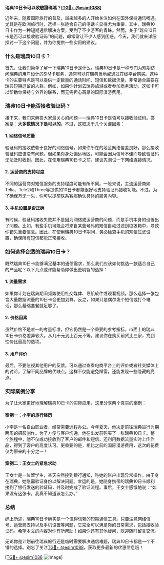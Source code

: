 **瑞典10日卡可以收驗證碼嗎？[[TG💪+ @esim1088](https://t.me/s/esim1088)]**

近年来，随着国际旅行的普及，越来越多的人开始关注如何在国外保持通讯畅通。尤其是在欧洲旅行时，选择一张适合自己的电话卡显得尤为重要。其中，瑞典10日卡作为一种短期通信解决方案，受到了不少游客的青睐。然而，关于“瑞典10日卡是否可以接收验证码”的问题，却常常让不少人感到困惑。今天，我们就来详细探讨一下这个问题，并为你提供一些实用的建议。

### 什么是瑞典10日卡？

首先，让我们简单了解一下瑞典10日卡是什么。瑞典10日卡是一种专门为短期访问瑞典的用户设计的SIM卡服务，通常可以在瑞典当地或通过在线平台购买。这种卡的主要特点是可以提供一定数量的通话时间、短信和数据流量，非常适合需要在瑞典短期逗留的人群。例如，如果你计划去瑞典旅游或者参加商务活动，这张卡可以帮助你保持与外界的联系，而无需担心高昂的国际漫游费用。

### 瑞典10日卡能否接收验证码？

接下来，我们来解答大家最关心的问题——瑞典10日卡是否可以接收验证码。答案是：**大多数情况下是可以的**。不过，这取决于几个关键因素：

#### 1. **网络信号质量**
验证码的接收依赖于良好的网络信号。如果你所在的地区网络覆盖良好，那么接收验证码应该没有问题。但如果你身处偏远地区，可能会因为信号不佳而导致验证码无法及时收到。因此，在使用瑞典10日卡之前，建议先测试一下网络连接情况。

#### 2. **运营商的支持程度**
不同的运营商对短信服务的支持程度可能有所不同。一般来说，主流运营商如Telia、Tele2和Three等提供的10日卡都能很好地支持验证码接收功能。不过，为了确保万无一失，你可以提前联系客服确认具体的服务内容。

#### 3. **手机设置是否正确**
有时候，验证码接收失败并不是因为网络或运营商的问题，而是手机本身的设置出了问题。比如，有些手机可能会将来自某些号码的短信自动过滤到垃圾箱中，导致你错失重要信息。因此，在使用瑞典10日卡期间，务必检查手机的短信过滤设置，确保所有短信都能正常接收。

### 如何选择合适的瑞典10日卡？

既然瑞典10日卡能够满足基本的通信需求，那么我们应该如何挑选一款适合自己的产品呢？以下几点或许能帮助你做出更明智的选择：

#### 1. **流量需求**
如果你计划在瑞典期间频繁使用社交媒体、导航软件或观看视频，那么选择一张包含大量数据流量的10日卡会更加划算。反之，如果只是偶尔发个短信或打个电话，那么基础套餐就足够了。

#### 2. **价格因素**
虽然价格不是唯一的考量标准，但它仍然是一个重要的参考指标。市面上的瑞典10日卡价格差异较大，从几十元到上百元不等。建议你在购买前货比三家，找到性价比最高的选项。

#### 3. **用户评价**
最后，不要忽视其他用户的反馈。可以通过查看电商平台上的评价或者社交媒体上的讨论，了解不同品牌的优缺点。这样不仅能避免踩雷，还能发现一些隐藏的亮点。

### 实际案例分享

为了让大家更好地理解瑞典10日卡的实际应用，这里分享两个真实的案例：

#### 案例一：小李的旅行经历
小李是一名自由职业者，经常需要远程办公。今年夏天，他决定前往瑞典进行为期两周的摄影创作。为了方便与客户沟通，他在出发前购买了一张瑞典10日卡。整个旅程中，他不仅成功接收到了客户的邮件和短信，还利用数据流量实时上传作品，得到了客户的高度认可。更重要的是，相比之前的国际漫游费用，这次的花费仅为原来的十分之一！

#### 案例二：王女士的紧急求助
王女士是一位留学生，某天突然接到银行通知，称她的账户出现异常操作。由于身在瑞典，她急需验证身份以解决问题。幸运的是，她随身携带的瑞典10日卡顺利接到了银行发送的验证码，并及时完成了验证流程。事后，王女士感慨地说：“如果没有这张卡，我真不知道该怎么办。”

### 总结

综上所述，瑞典10日卡确实是一个值得信赖的短期通信工具。只要注意网络信号、运营商支持以及手机设置等问题，它完全可以满足你的日常需求，包括接收验证码。希望本文的内容对你有所帮助！如果你还有其他疑问，欢迎随时留言交流。

无论你是计划前往瑞典旅行还是临时需要解决通信难题，瑞典10日卡都是一个不错的选择。别忘了关注[TG💪+ @esim1088](https://t.me/s/esim1088)，获取更多最新的优惠信息哦！

[[TG💪+ @esim1088](https://t.me/s/esim1088) ![Image](https://i.postimg.cc/4NQfJmqS/Snipaste-2025-05-13-00-14-12.png)]